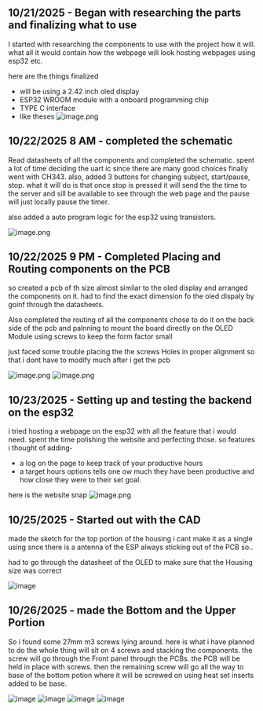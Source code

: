 <!--
  ===================    !!READ THIS NOTICE!!   ====================
  DO NOT edit this file manually. Your changes WILL BE OVERWRITTEN!
  This journal is auto generated and updated by Hack Club Blueprint.
  To edit this file, please edit your journal entries on Blueprint.
  ==================================================================
-->

## 10/21/2025 - Began with researching the parts and finalizing what to use  

I started with researching the components to use with the project how it will. what all it would contain how the webpage will look hosting webpages using esp32 etc.

here are the things finalized

- will be using a 2.42 inch oled display
- ESP32 WROOM module with a onboard programming chip
- TYPE C interface
- like theses ![image.png](https://blueprint.hackclub.com/user-attachments/blobs/proxy/eyJfcmFpbHMiOnsiZGF0YSI6NDE0MCwicHVyIjoiYmxvYl9pZCJ9fQ==--bca1325a527d93f62e49916bbbf8142001ea9ecf/image.png)
  

## 10/22/2025 8 AM - completed the schematic   

Read datasheets of all the components and completed the schematic.
spent a lot of time deciding the uart ic since there are many good choices finally went with CH343.
also, added 3 buttons for changing subject, start/pause, stop. what it will do is that once stop is pressed it will send the the time to the server and sill be available to see through the web page and the pause will just locally pause the timer.  

also added a auto program logic for the esp32 using transistors. 

![image.png](https://blueprint.hackclub.com/user-attachments/blobs/proxy/eyJfcmFpbHMiOnsiZGF0YSI6NDI3NywicHVyIjoiYmxvYl9pZCJ9fQ==--b7ec3cdbba257825cb8f19228c737b09b038ffee/image.png)
  

## 10/22/2025 9 PM - Completed Placing and Routing components on the PCB  

so created a pcb of th size almost similar to the oled display and arranged the components on it.
had to find the exact dimension fo the oled dispaly by goinf through the datasheets.

Also completed the routing of all the components chose to do it on the back side of the pcb and palnning to mount the board directly on the OLED Module using screws to keep the form factor small 

just faced some trouble placing the the screws Holes in proper alignment so that i dont have to modify much after i get the pcb

![image.png](https://blueprint.hackclub.com/user-attachments/blobs/proxy/eyJfcmFpbHMiOnsiZGF0YSI6NDQzOSwicHVyIjoiYmxvYl9pZCJ9fQ==--17037a0ac65f84597115e4078bc0cb7c79419805/image.png)
![image.png](https://blueprint.hackclub.com/user-attachments/blobs/proxy/eyJfcmFpbHMiOnsiZGF0YSI6NDQ0MCwicHVyIjoiYmxvYl9pZCJ9fQ==--d3cf6d2029c1d914615b6ecb04b0bbc223b64bf7/image.png)
  

## 10/23/2025 - Setting up and testing the backend on the esp32  

i tried hosting a webpage on the esp32 with all the feature that i would need. spent the time polishing the website and perfecting those. 
so features i thought of adding-

- a log on the page to keep track of your productive hours
- a target hours options tells one ow much they have been productive and how close they were to their set goal.

here is the website snap
![image.png](https://blueprint.hackclub.com/user-attachments/blobs/proxy/eyJfcmFpbHMiOnsiZGF0YSI6NDYzMCwicHVyIjoiYmxvYl9pZCJ9fQ==--5bf2019caf51035549c83adc3cf776f963990f77/image.png)
   

## 10/25/2025 - Started out with the CAD  

made the sketch for the top portion of the housing i cant make it as a single using snce there is a antenna of the ESP always sticking out of the PCB so..

had to go through the datasheet of the OLED to make sure that the Housing size was correct

![image](https://blueprint.hackclub.com/user-attachments/blobs/proxy/eyJfcmFpbHMiOnsiZGF0YSI6NTQ2OSwicHVyIjoiYmxvYl9pZCJ9fQ==--be672aa62a8184e36c15c1889caf17132cea266f/image.png)
  

## 10/26/2025 - made the Bottom and the Upper Portion  

So i found some 27mm m3 screws lying around.
here is what i have planned to do the whole thing will sit on 4 screws and stacking the components.
the screw will go through the Front panel through the PCBs.
the PCB will be held in place with screws. 
then the remaining screw will go all the way to base of the bottom potion where it will be screwed on using heat set inserts added to be base. 

![image](https://blueprint.hackclub.com/user-attachments/blobs/proxy/eyJfcmFpbHMiOnsiZGF0YSI6NTY3NCwicHVyIjoiYmxvYl9pZCJ9fQ==--2c1002ec3c31017db696297b69709a70477a6c23/image.png)
![image](https://blueprint.hackclub.com/user-attachments/blobs/proxy/eyJfcmFpbHMiOnsiZGF0YSI6NTY3MSwicHVyIjoiYmxvYl9pZCJ9fQ==--b4a378434eb6802e65fa544183a378a5cf9c381b/image.png)
![image](https://blueprint.hackclub.com/user-attachments/blobs/proxy/eyJfcmFpbHMiOnsiZGF0YSI6NTY3MiwicHVyIjoiYmxvYl9pZCJ9fQ==--d48f00646ce45c25eb206fb4001871bb91914abe/image.png)
![image](https://blueprint.hackclub.com/user-attachments/blobs/proxy/eyJfcmFpbHMiOnsiZGF0YSI6NTY3MywicHVyIjoiYmxvYl9pZCJ9fQ==--ec8a7037be584319e129a720e4880419cab92ee6/image.png)






  

